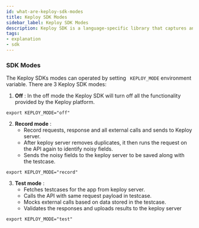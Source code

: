 ```yaml
---
id: what-are-keploy-sdk-modes
title: Keploy SDK Modes
sidebar_label: Keploy SDK Modes
description: Keploy SDK is a language-specific library that captures and replays API calls and subsequent network interactions.
tags:
- explanation
- sdk
---
```


### SDK Modes

The Keploy SDKs modes can operated by setting ` KEPLOY_MODE` environment variable. There are 3 Keploy SDK modes:
1. **Off** : In the off mode the Keploy SDK will turn off all the functionality provided by the Keploy platform.
```
export KEPLOY_MODE="off"
```
2. **Record mode** :
    - Record requests, response and all external calls and sends to Keploy server.
    - After keploy server removes duplicates, it then runs the request on the API again to identify noisy fields.
    - Sends the noisy fields to the keploy server to be saved along with the testcase.
```
export KEPLOY_MODE="record"
```
3. **Test mode** :
    - Fetches testcases for the app from keploy server.
    - Calls the API with same request payload in testcase.
    - Mocks external calls based on data stored in the testcase.
    - Validates the responses and uploads results to the keploy server
```
export KEPLOY_MODE="test"
```
